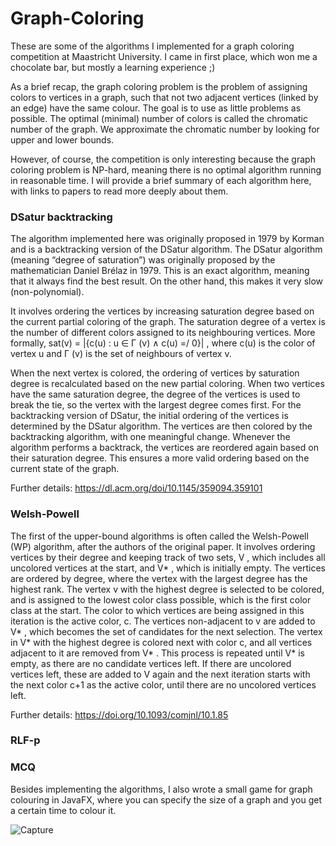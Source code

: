 # Graph-Coloring #

These are some of the algorithms I implemented for a graph coloring competition at Maastricht University. I came in first place, which won me a chocolate bar, but mostly a learning experience ;)

As a brief recap, the graph coloring problem is the problem of assigning colors to vertices in a graph, such that not two adjacent vertices (linked by an edge) have the same colour. The goal is to use as little problems as possible. The optimal (minimal) number of colors is called the chromatic number of the graph.
We approximate the chromatic number by looking for upper and lower bounds.

However, of course, the competition is only interesting because the graph coloring problem is NP-hard, meaning there is no optimal algorithm running in reasonable time.
I will provide a brief summary of each algorithm here, with links to papers to read more deeply about them.

### DSatur backtracking ###
The algorithm implemented here was originally proposed in 1979 by Korman and is a
backtracking version of the DSatur algorithm. The DSatur algorithm (meaning “degree of
saturation”) was originally proposed by the mathematician Daniel Brélaz in 1979.
This is an exact algorithm, meaning that it always find the best result.
On the other hand, this makes it very slow (non-polynomial). 

It involves ordering the vertices by increasing saturation degree based on the current partial coloring
of the graph. The saturation degree of a vertex is the number of different colors assigned to its
neighbouring vertices. More formally, sat(v) = |{c(u) : u ∈ Γ (v) ∧ c(u) =/ 0}| , where c(u)
is the color of vertex u and Γ (v) is the set of neighbours of vertex v. 

When the next vertex is colored, the ordering of vertices by saturation degree is recalculated based
on the new partial coloring. When two vertices have the same saturation degree, the degree of the
vertices is used to break the tie, so the vertex with the largest degree comes first.
For the backtracking version of DSatur, the initial ordering of the vertices is determined
by the DSatur algorithm. The vertices are then colored by the backtracking algorithm, with one
meaningful change. Whenever the algorithm performs a backtrack, the vertices are reordered
again based on their saturation degree. This ensures a more valid ordering based on the current
state of the graph.

Further details: https://dl.acm.org/doi/10.1145/359094.359101

### Welsh-Powell ###
The first of the upper-bound algorithms is often called the Welsh-Powell (WP) algorithm, after the
authors of the original paper. It involves ordering vertices by their
degree and keeping track of two sets, V , which includes all uncolored vertices at the start, and
V* , which is initially empty. The vertices are ordered by degree, where the vertex with the
largest degree has the highest rank. The vertex v with the highest degree is selected to be colored,
and is assigned to the lowest color class possible, which is the first color class at the start. The
color to which vertices are being assigned in this iteration is the active color, c. The vertices
non-adjacent to v are added to V* , which becomes the set of candidates for the next selection.
The vertex in V* with the highest degree is colored next with color c, and all vertices adjacent to
it are removed from V* . This process is repeated until V* is empty, as there are no candidate
vertices left. If there are uncolored vertices left, these are added to V again and the next iteration
starts with the next color c+1 as the active color, until there are no uncolored vertices left.

Further details: https://doi.org/10.1093/comjnl/10.1.85

### RLF-p ###

### MCQ ###



Besides implementing the algorithms, I also wrote a small game for graph colouring in JavaFX, where you can specify the size of a graph and you get a certain time to colour it.


![Capture](https://user-images.githubusercontent.com/25391343/138945689-c47b33c9-8b79-4871-8e71-9e23ce015e48.JPG)
